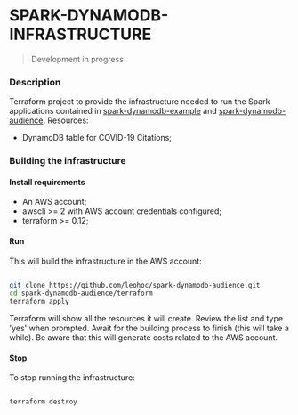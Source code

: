 # SPARK-DYNAMODB-INFRASTRUCTURE

> Development in progress

### Description

Terraform project to provide the infrastructure needed to run the Spark applications contained in [spark-dynamodb-example](https://github.com/leohoc/spark-dynamodb-example) and [spark-dynamodb-audience](https://github.com/leohoc/spark-dynamodb-audience).
Resources:

  * DynamoDB table for COVID-19 Citations; 

### Building the infrastructure

#### Install requirements

- An AWS account;
- awscli >= 2 with AWS account credentials configured;
- terraform >= 0.12;

#### Run

This will build the infrastructure in the AWS account:

```bash

git clone https://github.com/leohoc/spark-dynamodb-audience.git
cd spark-dynamodb-audience/terraform
terraform apply

```

Terraform will show all the resources it will create. Review the list and type 'yes' when prompted.
Await for the building process to finish (this will take a while).
Be aware that this will generate costs related to the AWS account. 

#### Stop

To stop running the infrastructure:

```bash

terraform destroy

```
